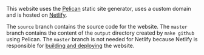 This website uses the [Pelican](https://blog.getpelican.com/) static site generator, uses a custom domain and is hosted on [Netlify](https://www.netlify.com/).

The `source` branch contains the source code for the website. The `master` branch contains the content of the `output` directory created by `make github` using Pelican. The `master` branch is not needed for Netlify because Netlify is responsible for [building and deploying](https://www.netlify.com/docs/continuous-deployment/) the website. 
